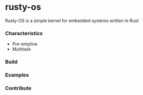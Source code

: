 # rusty-os
Rusty-OS is a simple kernel for embedded systems written in Rust

### Characteristics

- Pre-emptive
- Multitask

### Build

### Examples

### Contribute

